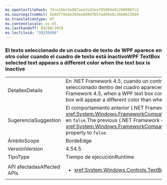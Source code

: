 ```yaml
---
ms.openlocfilehash: 74ce1bbc9a887aee3a33eaf05084e8c2000967c2
ms.sourcegitcommit: 5b6d778ebb269ee6684fb57ad69a8c28b06235b9
ms.translationtype: HT
ms.contentlocale: es-ES
ms.lasthandoff: 04/08/2019
ms.locfileid: "59235956"
---
```

### <a name="wpf-textbox-selected-text-appears-a-different-color-when-the-text-box-is-inactive"></a><span data-ttu-id="0bbbf-101">El texto seleccionado de un cuadro de texto de WPF aparece en otro color cuando el cuadro de texto está inactivo</span><span class="sxs-lookup"><span data-stu-id="0bbbf-101">WPF TextBox selected text appears a different color when the text box is inactive</span></span>

|   |   |
|---|---|
|<span data-ttu-id="0bbbf-102">Detalles</span><span class="sxs-lookup"><span data-stu-id="0bbbf-102">Details</span></span>|<span data-ttu-id="0bbbf-103">En .NET Framework 4.5, cuando un control de cuadro de texto de WPF está inactivo (sin el foco), el texto seleccionado dentro del cuadro aparecerá en un color diferente al que lo haría con el control activo.</span><span class="sxs-lookup"><span data-stu-id="0bbbf-103">In .NET Framework 4.5, when a WPF text box control is inactive (it doesn't have focus), the selected text inside the box will appear a different color than when the control is active.</span></span>|
|<span data-ttu-id="0bbbf-104">Sugerencia</span><span class="sxs-lookup"><span data-stu-id="0bbbf-104">Suggestion</span></span>|<span data-ttu-id="0bbbf-105">El comportamiento anterior (.NET Framework 4.0) se puede restaurar si se establece la propiedad <xref:System.Windows.FrameworkCompatibilityPreferences.AreInactiveSelectionHighlightBrushKeysSupported> en <code>false</code>.</span><span class="sxs-lookup"><span data-stu-id="0bbbf-105">The previous (.NET Framework 4.0) behavior may be restored by setting the <xref:System.Windows.FrameworkCompatibilityPreferences.AreInactiveSelectionHighlightBrushKeysSupported> property to <code>false</code>.</span></span>|
|<span data-ttu-id="0bbbf-106">Ámbito</span><span class="sxs-lookup"><span data-stu-id="0bbbf-106">Scope</span></span>|<span data-ttu-id="0bbbf-107">Borde</span><span class="sxs-lookup"><span data-stu-id="0bbbf-107">Edge</span></span>|
|<span data-ttu-id="0bbbf-108">Versión</span><span class="sxs-lookup"><span data-stu-id="0bbbf-108">Version</span></span>|<span data-ttu-id="0bbbf-109">4.5</span><span class="sxs-lookup"><span data-stu-id="0bbbf-109">4.5</span></span>|
|<span data-ttu-id="0bbbf-110">Tipo</span><span class="sxs-lookup"><span data-stu-id="0bbbf-110">Type</span></span>|<span data-ttu-id="0bbbf-111">Tiempo de ejecución</span><span class="sxs-lookup"><span data-stu-id="0bbbf-111">Runtime</span></span>|
|<span data-ttu-id="0bbbf-112">API afectadas</span><span class="sxs-lookup"><span data-stu-id="0bbbf-112">Affected APIs</span></span>|<ul><li><xref:System.Windows.Controls.TextBox?displayProperty=nameWithType></li></ul>|
